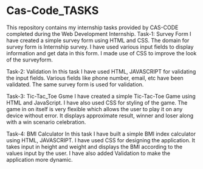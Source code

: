 # Cas-Code_TASKS
This repository contains my internship tasks provided by CAS-CODE completed during the Web Development Internship.
Task-1: Survey Form
I have created a simple survey form using HTML and CSS. The domain for survey form is Internship survey. I have used various input fields to display information and get data in this form. I made use of CSS to improve the look of the surveyform.

Task-2: Validation
In this task I have used HTML, JAVASCRIPT for validating the input fields. Various fields like phone number, email, etc have been validated. The same survey form is used for validation.

Task-3: Tic-Tac_Toe Gsme
I have created a simple Tic-Tac-Toe Game using HTML and JavaScript. I have also used CSS for styling of the game. The game in on itself is very flexible which allows the user to play it on any device without error. It displays approximate result, winner and loser along with a win scenario celebration.

Task-4: BMI Calculator
In this task I have built a simple BMI index calculator using HTML, JAVASCRIPT. I have used CSS for designing the application. It takes input in height and weight and displays the BMI according to the values input by the user. I have also added Validation to make the application more dynamic.
